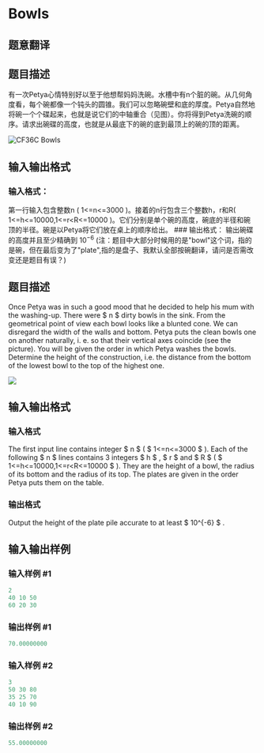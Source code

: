 # Bowls

## 题意翻译

## 题目描述

有一次Petya心情特别好以至于他想帮妈妈洗碗。水槽中有n个脏的碗。从几何角度看，每个碗都像一个钝头的圆锥。我们可以忽略碗壁和底的厚度。Petya自然地将碗一个个碟起来，也就是说它们的中轴重合（见图）。你将得到Petya洗碗的顺序。请求出碗碟的高度，也就是从最底下的碗的底到最顶上的碗的顶的距离。

![CF36C Bowls](https://cdn.luogu.org/upload/vjudge_pic/CF36C/efa1edfc5c322f108d0b1dc2cca2e87816dc54d2.png)

## 输入输出格式

### 输入格式：

第一行输入包含整数n ( 1<=n<=3000 )。接着的n行包含三个整数h，r和R( 1<=h<=10000,1<=r<R<=10000 )。它们分别是单个碗的高度，碗底的半径和碗顶的半径。碗是以Petya将它们放在桌上的顺序给出。 ### 输出格式： 输出碗碟的高度并且至少精确到 $10^{-6}$ (注：题目中大部分时候用的是"bowl"这个词，指的是碗，但在最后变为了"plate",指的是盘子、我默认全部按碗翻译，请问是否需改变还是题目有误？)

## 题目描述

Once Petya was in such a good mood that he decided to help his mum with the washing-up. There were $ n $ dirty bowls in the sink. From the geometrical point of view each bowl looks like a blunted cone. We can disregard the width of the walls and bottom. Petya puts the clean bowls one on another naturally, i. e. so that their vertical axes coincide (see the picture). You will be given the order in which Petya washes the bowls. Determine the height of the construction, i.e. the distance from the bottom of the lowest bowl to the top of the highest one.

![](https://cdn.luogu.com.cn/upload/vjudge_pic/CF36C/efa1edfc5c322f108d0b1dc2cca2e87816dc54d2.png)

## 输入输出格式

### 输入格式

The first input line contains integer $ n $ ( $ 1<=n<=3000 $ ). Each of the following $ n $ lines contains 3 integers $ h $ , $ r $ and $ R $ ( $ 1<=h<=10000,1<=r&lt;R<=10000 $ ). They are the height of a bowl, the radius of its bottom and the radius of its top. The plates are given in the order Petya puts them on the table.

### 输出格式

Output the height of the plate pile accurate to at least $ 10^{-6} $ .

## 输入输出样例

### 输入样例 #1

```cpp
2
40 10 50
60 20 30

```
### 输出样例 #1

```cpp
70.00000000

```
### 输入样例 #2

```cpp
3
50 30 80
35 25 70
40 10 90

```
### 输出样例 #2

```cpp
55.00000000

```
